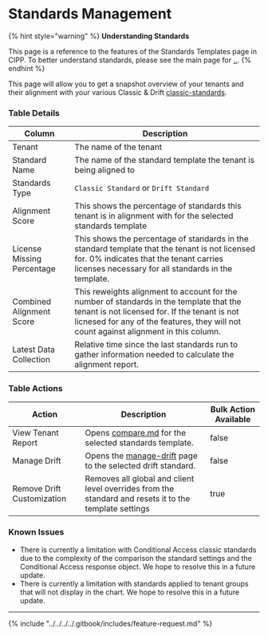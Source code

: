 # Standards Management

{% hint style="warning" %}
**Understanding Standards**

This page is a reference to the features of the Standards Templates page in CIPP. To better understand standards, please see the main page for [..](../ "mention").
{% endhint %}

This page will allow you to get a snapshot overview of your tenants and their alignment with your various Classic & Drift [classic-standards](classic-standards/ "mention").

### Table Details

| Column                     | Description                                                                                                                                                                                                                       |
| -------------------------- | --------------------------------------------------------------------------------------------------------------------------------------------------------------------------------------------------------------------------------- |
| Tenant                     | The name of the tenant                                                                                                                                                                                                            |
| Standard Name              | The name of the standard template the tenant is being aligned to                                                                                                                                                                  |
| Standards Type             | `Classic Standard` or `Drift Standard`                                                                                                                                                                                            |
| Alignment Score            | This shows the percentage of standards this tenant is in alignment with for the selected standards template                                                                                                                       |
| License Missing Percentage | This shows the percentage of standards in the standard template that the tenant is not licensed for. 0% indicates that the tenant carries licenses necessary for all standards in the template.                                   |
| Combined Alignment Score   | This reweights alignment to account for the number of standards in the template that the tenant is not licensed for. If the tenant is not licnesed for any of the features, they will not count against alignment in this column. |
| Latest Data Collection     | Relative time since the last standards run to gather information needed to calculate the alignment report.                                                                                                                        |

### Table Actions

<table><thead><tr><th>Action</th><th>Description</th><th data-type="checkbox">Bulk Action Available</th></tr></thead><tbody><tr><td>View Tenant Report</td><td>Opens <a data-mention href="../compare.md">compare.md</a> for the selected standards template.</td><td>false</td></tr><tr><td>Manage Drift</td><td>Opens the <a data-mention href="../manage-drift/">manage-drift</a> page to the selected drift standard.</td><td>false</td></tr><tr><td>Remove Drift Customization</td><td>Removes all global and client level overrides from the standard and resets it to the template settings</td><td>true</td></tr></tbody></table>

### Known Issues

* There is currently a limitation with Conditional Access classic standards due to the complexity of the comparison the standard settings and the Conditional Access response object. We hope to resolve this in a future update.
* There is currently a limitation with standards applied to tenant groups that will not display in the chart. We hope to resolve this in a future update.

***

{% include "../../../../.gitbook/includes/feature-request.md" %}

